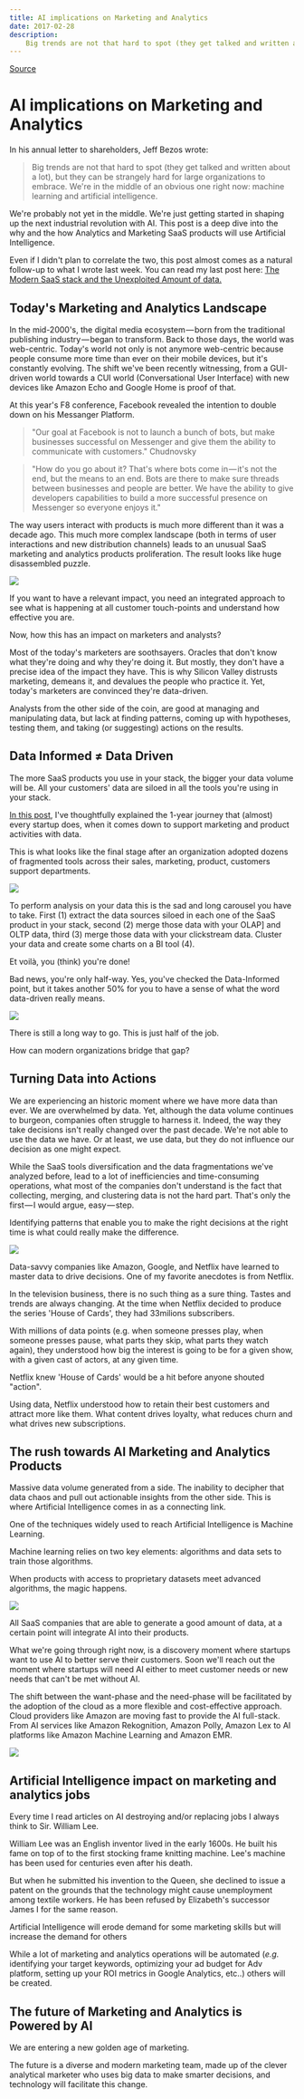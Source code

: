 ```yaml
---
title: AI implications on Marketing and Analytics
date: 2017-02-28
description:
    Big trends are not that hard to spot (they get talked and written about a lot), but they can be strangely hard for large organizations to embrace. We're in the middle of an obvious one right now.
---
```




[Source](https://medium.com/plainflow/ai-implications-on-marketing-and-analytics-452cda2ef939 "Permalink to AI implications on Marketing and Analytics – Plainflow – Medium")

# AI implications on Marketing and Analytics

In his annual letter to shareholders, Jeff Bezos wrote:

> Big trends are not that hard to spot (they get talked and written about a lot), but they can be strangely hard for large organizations to embrace. We're in the middle of an obvious one right now: machine learning and artificial intelligence.

We're probably not yet in the middle. We're just getting started in shaping up the next industrial revolution with AI. This post is a deep dive into the why and the how Analytics and Marketing SaaS products will use Artificial Intelligence.

Even if I didn't plan to correlate the two, this post almost comes as a natural follow-up to what I wrote last week. You can read my last post here: [The Modern SaaS stack and the Unexploited Amount of data.](http://leonardofed.io/blog/saas-stack.html)

## Today's Marketing and Analytics Landscape

In the mid-2000's, the digital media ecosystem — born from the traditional publishing industry — began to transform. Back to those days, the world was web-centric. Today's world not only is not anymore web-centric because people consume more time than ever on their mobile devices, but it's constantly evolving. The shift we've been recently witnessing, from a GUI-driven world towards a CUI world (Conversational User Interface) with new devices like Amazon Echo and Google Home is proof of that.

At this year's F8 conference, Facebook revealed the intention to double down on his Messanger Platform.

> "Our goal at Facebook is not to launch a bunch of bots, but make businesses successful on Messenger and give them the ability to communicate with customers." Chudnovsky

> "How do you go about it? That's where bots come in — it's not the end, but the means to an end. Bots are there to make sure threads between businesses and people are better. We have the ability to give developers capabilities to build a more successful presence on Messenger so everyone enjoys it."

The way users interact with products is much more different than it was a decade ago. This much more complex landscape (both in terms of user interactions and new distribution channels) leads to an unusual SaaS marketing and analytics products proliferation. The result looks like huge disassembled puzzle.

![][7]

If you want to have a relevant impact, you need an integrated approach to see what is happening at all customer touch-points and understand how effective you are.

Now, how this has an impact on marketers and analysts?

Most of the today's marketers are soothsayers. Oracles that don't know what they're doing and why they're doing it. But mostly, they don't have a precise idea of the impact they have. This is why Silicon Valley distrusts marketing, demeans it, and devalues the people who practice it. Yet, today's marketers are convinced they're data-driven.

Analysts from the other side of the coin, are good at managing and manipulating data, but lack at finding patterns, coming up with hypotheses, testing them, and taking (or suggesting) actions on the results.

## Data Informed ≠ Data Driven

The more SaaS products you use in your stack, the bigger your data volume will be. All your customers' data are siloed in all the tools you're using in your stack.

[In this post](http://leonardofed.io/blog/saas-stack.html), I've thoughtfully explained the 1-year journey that (almost) every startup does, when it comes down to support marketing and product activities with data.

This is what looks like the final stage after an organization adopted dozens of fragmented tools across their sales, marketing, product, customers support departments.

![][9]

To perform analysis on your data this is the sad and long carousel you have to take. First (1) extract the data sources siloed in each one of the SaaS product in your stack, second (2) merge those data with your OLAP] and OLTP data, third (3) merge those data with your clickstream data. Cluster your data and create some charts on a BI tool (4).

Et voilà, you (think) you're done!

Bad news, you're only half-way. Yes, you've checked the Data-Informed point, but it takes another 50% for you to have a sense of what the word data-driven really means.

![][12]

There is still a long way to go. This is just half of the job.

How can modern organizations bridge that gap?

## Turning Data into Actions

We are experiencing an historic moment where we have more data than ever. We are overwhelmed by data. Yet, although the data volume continues to burgeon, companies often struggle to harness it. Indeed, the way they take decisions isn't really changed over the past decade. We're not able to use the data we have. Or at least, we use data, but they do not influence our decision as one might expect.

While the SaaS tools diversification and the data fragmentations we've analyzed before, lead to a lot of inefficiencies and time-consuming operations, what most of the companies don't understand is the fact that collecting, merging, and clustering data is not the hard part. That's only the first — I would argue, easy — step.

Identifying patterns that enable you to make the right decisions at the right time is what could really make the difference.

![][14]

Data-savvy companies like Amazon, Google, and Netflix have learned to master data to drive decisions. One of my favorite anecdotes is from Netflix.

In the television business, there is no such thing as a sure thing. Tastes and trends are always changing. At the time when Netflix decided to produce the series 'House of Cards', they had 33milions subscribers.

With millions of data points (e.g. when someone presses play, when someone presses pause, what parts they skip, what parts they watch again), they understood how big the interest is going to be for a given show, with a given cast of actors, at any given time.

Netflix knew 'House of Cards' would be a hit before anyone shouted "action".

Using data, Netflix understood how to retain their best customers and attract more like them. What content drives loyalty, what reduces churn and what drives new subscriptions.

## The rush towards AI Marketing and Analytics Products

Massive data volume generated from a side. The inability to decipher that data chaos and pull out actionable insights from the other side. This is where Artificial Intelligence comes in as a connecting link.

One of the techniques widely used to reach Artificial Intelligence is Machine Learning.

Machine learning relies on two key elements: algorithms and data sets to train those algorithms.

When products with access to proprietary datasets meet advanced algorithms, the magic happens.

![][18]

All SaaS companies that are able to generate a good amount of data, at a certain point will integrate AI into their products.

What we're going through right now, is a discovery moment where startups want to use AI to better serve their customers. Soon we'll reach out the moment where startups will need AI either to meet customer needs or new needs that can't be met without AI.

The shift between the want-phase and the need-phase will be facilitated by the adoption of the cloud as a more flexible and cost-effective approach. Cloud providers like Amazon are moving fast to provide the AI full-stack. From AI services like Amazon Rekognition, Amazon Polly, Amazon Lex to AI platforms like Amazon Machine Learning and Amazon EMR.

![][25]

## Artificial Intelligence impact on marketing and analytics jobs

Every time I read articles on AI destroying and/or replacing jobs I always think to Sir. William Lee.

William Lee was an English inventor lived in the early 1600s. He built his fame on top of to the first stocking frame knitting machine. Lee's machine has been used for centuries even after his death.

But when he submitted his invention to the Queen, she declined to issue a patent on the grounds that the technology might cause unemployment among textile workers. He has been refused by Elizabeth's successor James I for the same reason.

Artificial Intelligence will erode demand for some marketing skills but will increase the demand for others

While a lot of marketing and analytics operations will be automated (_e.g._ identifying your target keywords, optimizing your ad budget for Adv platform, setting up your ROI metrics in Google Analytics, etc..) others will be created.

## The future of Marketing and Analytics is Powered by AI

We are entering a new golden age of marketing.

The future is a diverse and modern marketing team, made up of the clever analytical marketer who uses big data to make smarter decisions, and technology will facilitate this change.

[1]: https://www.plainflow.com/blog/ai-marketing-analytics/
[2]: https://www.sec.gov/Archives/edgar/data/1018724/000119312517120198/d373368dex991.htm
[3]: https://www.plainflow.com/blog/modern-saas-stack-unexploited-data/
[4]: https://www.amazon.com/Amazon-Echo-Bluetooth-Speaker-with-WiFi-Alexa/dp/B00X4WHP5E
[5]: https://madeby.google.com/home/
[6]: https://newsroom.fb.com/news/2017/04/messenger-f8/
[7]: https://cdn-images-1.medium.com/max/1600/1*4G8RRvMsruhABK9LZF30gQ.png
[8]: https://exponents.co/silicon-valley-anti-marketing-bias/
[9]: https://cdn-images-1.medium.com/max/1600/0*-M1_drh0CWab90M5.png
[10]: https://en.wikipedia.org/wiki/Online_analytical_processing
[11]: https://en.wikipedia.org/wiki/Online_transaction_processing
[12]: https://cdn-images-1.medium.com/max/1600/0*JNTHShHToaJEw3FZ.png
[13]: https://www.linkedin.com/pulse/big-data-small-impact-why-avinash-kaushik
[14]: https://cdn-images-1.medium.com/max/1600/0*5AZZA0LY35GEAtE8.png
[15]: https://mobile.nytimes.com/2016/12/14/magazine/the-great-ai-awakening.html
[16]: https://en.wikipedia.org/wiki/House_of_Cards_%28U.S._TV_series%29
[17]: https://www.ted.com/talks/sebastian_wernicke_how_to_use_data_to_make_a_hit_tv_show
[18]: https://cdn-images-1.medium.com/max/1600/0*5cSlX1S631qL1LYG.png
[19]: https://aws.amazon.com/amazon-ai/
[20]: https://aws.amazon.com/rekognition/
[21]: https://aws.amazon.com/polly/
[22]: https://aws.amazon.com/lex/
[23]: https://aws.amazon.com/machine-learning/
[24]: https://aws.amazon.com/emr/
[25]: https://cdn-images-1.medium.com/max/1600/0*mi8E7u5DxN_toeXU.png
[26]: https://en.wikipedia.org/wiki/William_Lee_%28inventor%29
[27]: http://www.knittingindustry.com/uploads/2477/Lee_Stocking_Frame.jpg
[28]: https://en.wikipedia.org/wiki/Technological_unemployment
[29]: https://twitter.com/Rich_Barton
[30]: http://www.expedia.com/
[31]: https://www.zillow.com/
[32]: https://medium.com/@Rich_Barton/the-new-age-of-marketing-c2306945180b

  
